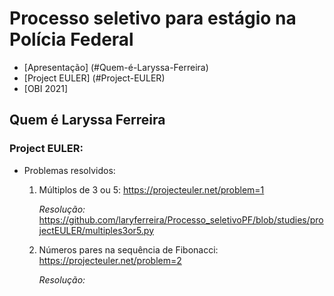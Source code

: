 # Processo seletivo para estágio na Polícia Federal
- [Apresentação] (#Quem-é-Laryssa-Ferreira)
- [Project EULER] (#Project-EULER)
- [OBI 2021]
## Quem é Laryssa Ferreira

### Project EULER:
- Problemas resolvidos: 
  1. Múltiplos de 3 ou 5: https://projecteuler.net/problem=1 
  
     *Resolução:* https://github.com/laryferreira/Processo_seletivoPF/blob/studies/projectEULER/multiples3or5.py
  
  
  2. Números pares na sequência de Fibonacci: https://projecteuler.net/problem=2
  
      *Resolução:*

